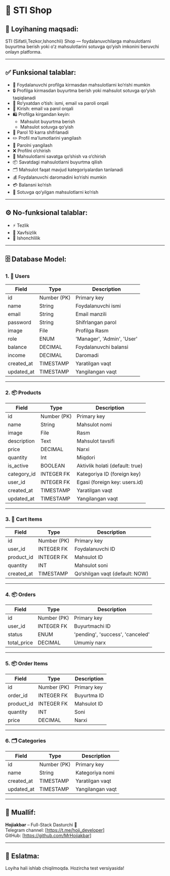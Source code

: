# 🛒 STI Shop

## 📌 Loyihaning maqsadi:
STI (Sifatli,Tezkor,Ishonchli) Shop — foydalanuvchilarga mahsulotlarni buyurtma berish yoki o‘z mahsulotlarini sotuvga qo‘yish imkonini beruvchi onlayn platforma.

---

## ✅ Funksional talablar:

- 👀 Foydalanuvchi profilga kirmasdan mahsulotlarni ko‘rishi mumkin
- 🔒 Profilga kirmasdan buyurtma berish yoki mahsulot sotuvga qo‘yish taqiqlanadi
- 📝 Ro‘yxatdan o‘tish: ismi, email va paroli orqali
- 🔐 Kirish: email va parol orqali
- 🛍 Profilga kirgandan keyin:
  - Mahsulot buyurtma berish
  - Mahsulot sotuvga qo‘yish
- 🔑 Parol 10 karra shifrlanadi
- ✏️ Profil ma'lumotlarini yangilash
- 🔄 Parolni yangilash
- ❌ Profilni o‘chirish
- 🧺 Mahsulotlarni savatga qo‘shish va o‘chirish
- 📦 Savatdagi mahsulotlarni buyurtma qilish
- 🗂 Mahsulot faqat mavjud kategoriyalardan tanlanadi
- 💰 Foydalanuvchi daromadini ko‘rishi mumkin
- 💳 Balansni ko‘rish
- 🛒 Sotuvga qo‘yilgan mahsulotlarni ko‘rish

---

## ⚙️ No-funksional talablar:

- ⚡ Tezlik
- 🔐 Xavfsizlik
- 🤝 Ishonchlilik

---

## 🗄 Database Model:

### 1. 🧑 Users
| Field        | Type        | Description                   |
|--------------|-------------|-------------------------------|
| id           | Number (PK) | Primary key                   |
| name         | String      | Foydalanuvchi ismi            |
| email        | String      | Email manzili                 |
| password     | String      | Shifrlangan parol             |
| image        | File        | Profilga Rasm                 |
| role         | ENUM        | 'Manager', 'Admin', 'User'    |
| balance      | DECIMAL     | Foydalanuvchi balansi         |
| income       | DECIMAL     | Daromadi                      |
| created_at   | TIMESTAMP   | Yaratilgan vaqt               |
| updated_at   | TIMESTAMP   | Yangilangan vaqt              |

---

### 2. 📦 Products
| Field        | Type         | Description                         |
|--------------|--------------|-------------------------------------|
| id           | Number (PK)  | Primary key                         |
| name         | String       | Mahsulot nomi                       |
| image        | File         | Rasm                               |
| description  | Text         | Mahsulot tavsifi                    |
| price        | DECIMAL      | Narxi                              |
| quantity     | Int          | Miqdori                            |
| is_active    | BOOLEAN      | Aktivlik holati (default: true)    |
| category_id  | INTEGER FK   | Kategoriya ID (foreign key)         |
| user_id      | INTEGER FK   | Egasi (foreign key: users.id)       |
| created_at   | TIMESTAMP    | Yaratilgan vaqt                    |
| updated_at   | TIMESTAMP    | Yangilangan vaqt                   |

---

### 3. 🧺 Cart Items
| Field        | Type         | Description                          |
|--------------|--------------|--------------------------------------|
| id           | Number (PK)  | Primary key                          |
| user_id      | INTEGER FK   | Foydalanuvchi ID                     |
| product_id   | INTEGER FK   | Mahsulot ID                          |
| quantity     | INT          | Mahsulot soni                        |
| created_at   | TIMESTAMP    | Qo‘shilgan vaqt (default: NOW)       |
---

### 4. 📦 Orders
| Field        | Type         | Description                          |
|--------------|--------------|--------------------------------------|
| id           | Number (PK)  | Primary key                          |
| user_id      | INTEGER FK   | Buyurtmachi ID                       |
| status       | ENUM         | 'pending', 'success', 'canceled'     |
| total_price  | DECIMAL      | Umumiy narx                          |

---

### 5. 📦 Order Items
| Field        | Type         | Description                          |
|--------------|--------------|--------------------------------------|
| id           | Number (PK)  | Primary key                          |
| order_id     | INTEGER FK   | Buyurtma ID                          |
| product_id   | INTEGER FK   | Mahsulot ID                          |
| quantity     | INT          | Soni                                 |
| price        | DECIMAL      | Narxi                                |

---

### 6. 🗂 Categories
| Field        | Type         | Description                          |
|--------------|--------------|--------------------------------------|
| id           | Number (PK)  | Primary key                          |
| name         | String       | Kategoriya nomi                      |
| created_at   | TIMESTAMP    | Yaratilgan vaqt                      |
| updated_at   | TIMESTAMP    | Yangilangan vaqt                    |

---

## 📣 Muallif:
**Hojiakbar** – Full-Stack Dasturchi 🚀  
Telegram channel: [https://t.me/hoji_developer]  
GitHub: [https://github.com/MrHojiakbar]

---

## 📌 Eslatma:
Loyiha hali ishlab chiqilmoqda. Hozircha test versiyasida!

